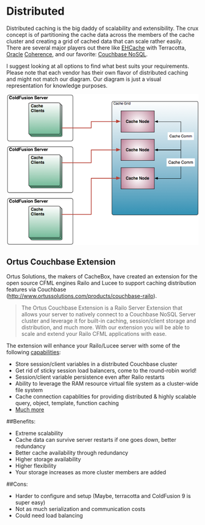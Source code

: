 # Distributed

Distributed caching is the big daddy of scalability and extensibility. The crux concept is of partitioning the cache data across the members of the cache cluster and creating a grid of cached data that can scale rather easily. There are several major players out there like [EHCache](http://ehcache.org/) with Terracotta, [Oracle](http://www.oracle.com/technetwork/middleware/coherence/overview/index.html) [Coherence](http://www.oracle.com/technetwork/middleware/coherence/overview/index.html), and our favorite: [Couchbase NoSQL](http://couchbase.com/). 

I suggest looking at all options to find what best suits your requirements.  Please note that each vendor has their own flavor of distributed caching and might not match our diagram. Our diagram is just a visual representation for knowledge purposes.

<img src="../images/cachebox_topology_distributed.png">

## Ortus Couchbase Extension

Ortus Solutions, the makers of CacheBox, have created an extension for the open source CFML engines Railo and Lucee to support caching distribution features via Couchbase (http://www.ortussolutions.com/products/couchbase-railo).

> The Ortus Couchbase Extension is a Railo Server Extension that allows your server to natively connect to a Couchbase NoSQL Server cluster and leverage it for built-in caching, session/client storage and distribution, and much more. With our extension you will be able to scale and extend your Railo CFML applications with ease.

The extension will enhance your Railo/Lucee server with some of the following [capabilities](http://www.ortussolutions.com/#capabilities):

* Store session/client variables in a distributed Couchbase cluster
* Get rid of sticky session load balancers, come to the round-robin world!
* Session/client variable persistence even after Railo restarts
* Ability to leverage the RAM resource virtual file system as a cluster-wide file system
* Cache connection capablities for providing distributed & highly scalable query, object, template, function caching
* [Much more](http://www.ortussolutions.com/#capabilities)

##Benefits:
* Extreme scalability
* Cache data can survive server restarts if one goes down, better redundancy
* Better cache availability through redundancy
* Higher storage availability
* Higher flexibility
* Your storage increases as more cluster members are added

##Cons:
* Harder to configure and setup (Maybe, terracotta and ColdFusion 9 is super easy)
* Not as much serialization and communication costs
* Could need load balancing


